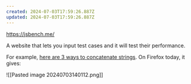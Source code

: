 ```yaml
---
created: 2024-07-03T17:59:26.887Z
updated: 2024-07-03T17:59:26.887Z
---
```

https://jsbench.me/

A website that lets you input test cases and it will test their performance.

For example, [here are 3 ways to concatenate strings](https://jsbench.me/dxly6490iv/2). On Firefox today, it gives:

![[Pasted image 20240703140112.png]]